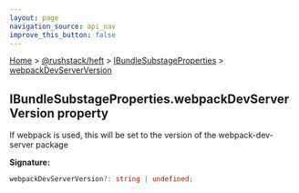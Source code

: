 ```yaml
---
layout: page
navigation_source: api_nav
improve_this_button: false
---
```



[Home](./index.md) &gt; [@rushstack/heft](./heft.md) &gt; [IBundleSubstageProperties](./heft.ibundlesubstageproperties.md) &gt; [webpackDevServerVersion](./heft.ibundlesubstageproperties.webpackdevserverversion.md)

## IBundleSubstageProperties.webpackDevServerVersion property

If webpack is used, this will be set to the version of the webpack-dev-server package

<b>Signature:</b>

```typescript
webpackDevServerVersion?: string | undefined;
```
